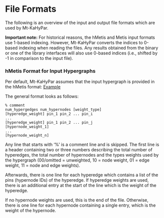 # File Formats

The following is an overview of the input and output file formats which are used by Mt-KaHyPar.

**Important note:** For historical reasons, the hMetis and Metis input formats use 1-based indexing.
However, Mt-KaHyPar converts the indices to 0-based indexing when reading the files.
Any results obtained from the binary or one of the library interfaces will also use 0-based indices (i.e., shifted by -1 in comparison to the input file).

### hMetis Format for Input Hypergraphs

Per default, Mt-KaHyPar assumes that the input hypergraph is provided in the hMetis format: [Example](tests/instances/unweighted_hypergraph.hgr)

The general format looks as follows:

```
% comment
num_hypergedges num_hypernodes [weight_type]
[hyperedge_weight] pin_1 pin_2 ... pin_i
...
[hyperedge_weight] pin_1 pin_2 ... pin_j
[hypernode_weight_1]
...
[hypernode_weight_n]
```

Any line that starts with ‘%’ is a comment line and is skipped.
The first line is a header containing two or three numbers describing the total number of hyperedges, the total number of hypernodes and the types weights used by the hypergraph
(00/omitted = unweighted, 10 = node weight, 01 = edge weight, 11 = node and edge weights).

Afterwards, there is one line for each hyperedge which contains a list of the pins (hypernode IDs) of the hyperedge.
If hyperedge weights are used, there is an additional entry at the start of the line which is the weight of the hyperedge.

If no hypernode weights are used, this is the end of the file.
Otherwise, there is one line for each hypernode containing a single entry, which is the weight of the hypernode.
